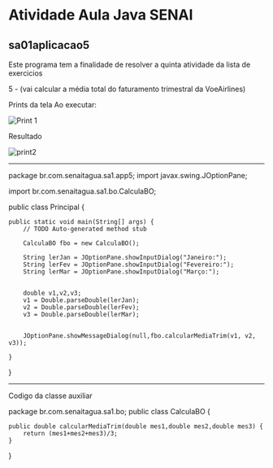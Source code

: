 # Atividade Aula Java SENAI 
## sa01aplicacao5


Este programa tem a finalidade de resolver a quinta atividade da lista de exercicios


5 - (vai calcular a média total do faturamento trimestral da VoeAirlines)

Prints da tela
Ao executar: 

![Print 1](https://user-images.githubusercontent.com/86980974/215864279-63e0b26b-aeb4-41ef-891f-c4af5a67cb4d.PNG)


Resultado


![print2](https://user-images.githubusercontent.com/86980974/215864317-9debe7a7-4d10-40a3-b6f5-7d7a5c974114.PNG)


----------------------------------------------------------------------------------

package br.com.senaitagua.sa1.app5;
import javax.swing.JOptionPane;

import br.com.senaitagua.sa1.bo.CalculaBO;

public class Principal {

	public static void main(String[] args) {
		// TODO Auto-generated method stub

		CalculaBO fbo = new CalculaBO();
		
		String lerJan = JOptionPane.showInputDialog("Janeiro:");
		String lerFev = JOptionPane.showInputDialog("Fevereiro:");
		String lerMar = JOptionPane.showInputDialog("Março:");
		

		double v1,v2,v3;
		v1 = Double.parseDouble(lerJan);
		v2 = Double.parseDouble(lerFev);
		v3 = Double.parseDouble(lerMar);
		

		JOptionPane.showMessageDialog(null,fbo.calcularMediaTrim(v1, v2, v3));
		
	}

}

    
----------------------------------------------------------------------------------

Codigo da classe auxiliar

package br.com.senaitagua.sa1.bo;
public class CalculaBO {	
	
	public double calcularMediaTrim(double mes1,double mes2,double mes3) {
		return (mes1+mes2+mes3)/3;
	}
}
